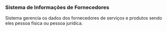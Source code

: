 ### Sistema de Informações de Fornecedores
Sistema gerencia os dados dos fornecedores de serviços e produtos sendo eles pessoa física ou pessoa jurídica.
